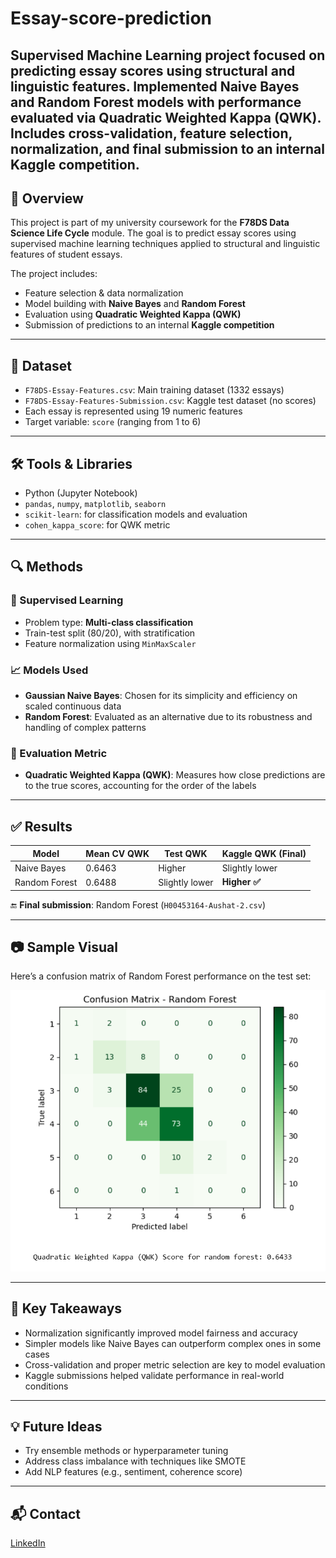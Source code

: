 # Essay-score-prediction

Supervised Machine Learning project focused on predicting essay scores using structural and linguistic features. Implemented Naive Bayes and Random Forest models with performance evaluated via Quadratic Weighted Kappa (QWK). Includes cross-validation, feature selection, normalization, and final submission to an internal Kaggle competition.
---

## 📌 Overview

This project is part of my university coursework for the **F78DS Data Science Life Cycle** module. The goal is to predict essay scores using supervised machine learning techniques applied to structural and linguistic features of student essays.

The project includes:
- Feature selection & data normalization
- Model building with **Naive Bayes** and **Random Forest**
- Evaluation using **Quadratic Weighted Kappa (QWK)**
- Submission of predictions to an internal **Kaggle competition**

---

## 📂 Dataset

- `F78DS-Essay-Features.csv`: Main training dataset (1332 essays)
- `F78DS-Essay-Features-Submission.csv`: Kaggle test dataset (no scores)
- Each essay is represented using 19 numeric features
- Target variable: `score` (ranging from 1 to 6)

---

## 🛠️ Tools & Libraries

- Python (Jupyter Notebook)
- `pandas`, `numpy`, `matplotlib`, `seaborn`
- `scikit-learn`: for classification models and evaluation
- `cohen_kappa_score`: for QWK metric

---

## 🔍 Methods

### 🧪 Supervised Learning
- Problem type: **Multi-class classification**
- Train-test split (80/20), with stratification
- Feature normalization using `MinMaxScaler`

### 📈 Models Used
- **Gaussian Naive Bayes**: Chosen for its simplicity and efficiency on scaled continuous data
- **Random Forest**: Evaluated as an alternative due to its robustness and handling of complex patterns

### 🧪 Evaluation Metric
- **Quadratic Weighted Kappa (QWK)**: Measures how close predictions are to the true scores, accounting for the order of the labels

---

## ✅ Results

| Model          | Mean CV QWK | Test QWK | Kaggle QWK (Final) |
|----------------|-------------|----------|---------------------|
| Naive Bayes    | 0.6463      | Higher   | Slightly lower      |
| Random Forest  | 0.6488      | Slightly lower | **Higher ✅** |

🔚 **Final submission**: Random Forest (`H00453164-Aushat-2.csv`)

---

## 📷 Sample Visual

Here’s a confusion matrix of Random Forest performance on the test set:

![Confusion Matrix - Random Forest](./confusion_matrix_rf.png)

---

## 🧠 Key Takeaways

- Normalization significantly improved model fairness and accuracy
- Simpler models like Naive Bayes can outperform complex ones in some cases
- Cross-validation and proper metric selection are key to model evaluation
- Kaggle submissions helped validate performance in real-world conditions

---

## 💡 Future Ideas

- Try ensemble methods or hyperparameter tuning
- Address class imbalance with techniques like SMOTE
- Add NLP features (e.g., sentiment, coherence score)

---

## 📬 Contact

 [LinkedIn](https://your-linkedin-url)  
